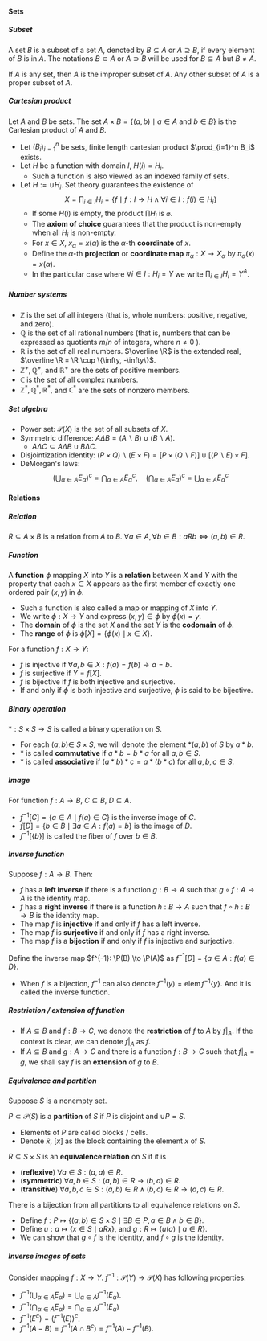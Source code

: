 #### Sets

##### Subset

A set $B$ is a subset of a set $A,$ denoted by $B \subseteq A$ or $A \supseteq B,$ if every element of $B$ is in $A$. The notations $B \subset A$ or $A \supset B$ will be used for $B \subseteq A$ but $B \neq A$.

If $A$ is any set, then $A$ is the improper subset of $A .$ Any other subset of $A$ is a proper subset of $A$.

##### Cartesian product

Let $A$ and $B$ be sets. The set $A \times B=\{(a, b) \mid a \in A$ and $b \in B\}$ is the Cartesian product of $A$ and $B$.

- Let $(B_i)_{i = 1}^n$ be sets, finite length cartesian product $\prod_{i=1}^n B_i$ exists.
- Let $H$ be a function with domain $I$, $H(i)  = H_i$.
  - Such a function is also viewed as an indexed family of sets.
- Let $H:= \cup H_i$. Set theory guarantees the existence of
  $$
  X = \prod_{i \in I} H_i = \{f \mid f:I \to H \land \forall i\in I: f(i) \in H_i\}
  $$
  - If some $H(i)$ is empty, the product $\prod H_i$ is $\varnothing$.
  - The **axiom of choice** guarantees that the product is non-empty when all $H_i$ is non-empty.
  - For $x \in X$, $x_\alpha = x(\alpha)$ is the $\alpha$-th **coordinate** of $x$.
  - Define the $\alpha$-th **projection** or **coordinate map** $\pi_{\alpha}: X \rightarrow X_{\alpha}$ by $\pi_{\alpha}(x)=x(\alpha)$.
  - In the particular case where $\forall i \in I: H_i = Y$ we write $\prod_{i \in I} H_i = Y^A$.

##### Number systems

- $\mathbb{Z}$ is the set of all integers (that is, whole numbers: positive, negative, and zero).
- $\mathbb{Q}$ is the set of all rational numbers (that is, numbers that can be expressed as quotients $m / n$ of integers, where $n \neq 0$ ).
- $\mathbb{R}$ is the set of all real numbers. $\overline \R$ is the extended real, $\overline \R  = \R \cup \{\infty, -\infty\}$.
- $\mathbb{Z}^{+}, \mathbb{Q}^{+},$ and $\mathbb{R}^{+}$ are the sets of positive members.
- $\mathbb C$ is the set of all complex numbers.
- $\mathbb{Z}^{*}, \mathbb{Q}^{*}, \mathbb{R}^{*},$ and $\mathbb{C}^{*}$ are the sets of nonzero members.

##### Set algebra

- Power set: $\mathcal P(X)$ is the set of all subsets of $X$.
- Symmetric difference: $A \Delta  B  = (A \backslash B) \cup (B \backslash A)$.
  - $A\Delta C \subseteq A \Delta B \cup B \Delta C$.
- Disjointization identity: $(P \times Q) \backslash (E \times F) = [P\times (Q \backslash F)] \cup [(P\backslash E) \times F]$.
- DeMorgan's laws:
  $$
  \left(\bigcup_{\alpha \in A} E_{\alpha}\right)^{c}=\bigcap_{\alpha \in A} E_{\alpha}^{c}, \quad\left(\bigcap_{\alpha \in A} E_{\alpha}\right)^{c}=\bigcup_{\alpha \in A} E_{\alpha}^{c}
  $$

#### Relations

##### Relation

$R \subseteq A \times B$ is a relation from $A$ to $B$. $\forall a \in A ,\forall b \in B:a R b \iff (a, b )\in R$.

##### Function

A **function** $\phi$ mapping $X$ into $Y$ is a **relation** between $X$ and $Y$ with the property that each $x \in X$ appears as the first member of exactly one ordered pair $(x, y)$ in $\phi$. 

- Such a function is also called a map or mapping of $X$ into $Y$.
- We write $\phi: X \rightarrow Y$ and express $(x, y) \in \phi$ by $\phi(x)=y$.
- The **domain** of $\phi$ is the set $X$ and the set $Y$ is the **codomain** of $\phi$.
- The **range** of $\phi$ is $\phi[X]=\{\phi(x) \mid x \in X\}$.

For a function $f: X \to Y$:

- $f$ is injective if $\forall a,b \in X:f(a) = f(b) \to a = b$.
- $f$ is surjective if $Y = f[X]$.
- $f$ is bijective if $f$ is both injective and surjective.
- If and only if $\phi$ is both injective and surjective, $\phi$ is said to be bijective.

##### Binary operation

$*: S\times S \to S$ is called a binary operation on $S$. 

- For each $(a, b) \in$ $S \times S$, we will denote the element $*(a, b)$ of $S$ by $a * b$.
- $*$ is called **commutative** if $a * b=b * a$ for all $a, b \in S$.
- $*$ is called **associative** if $(a * b) * c=a *(b * c)$ for all $a, b, c \in S$.

##### Image

For function $f: A \to B$, $C \subseteq B$, $D \subseteq A$.

- $f^{-1}[C] = \{a \in A \mid f(a) \in C\}$ is the inverse image of $C$.
- $f[D] = \{b \in B \mid \exists a \in A :f(a) = b\}$ is the image of $D$.
- $f^{-1}[\{b\}]$ is called the fiber of $f$ over $b \in B$.

##### Inverse function

Suppose $f: A \to B$. Then:
- $f$ has a **left inverse** if there is a function $g: B \rightarrow A$ such that $g \circ f: A \rightarrow A$ is the identity map.
- $f$ has a **right inverse** if there is a function $h: B \rightarrow A$ such that $f \circ h: B \rightarrow B$ is the identity map.
- The map $f$ is **injective** if and only if $f$ has a left inverse.
- The map $f$ is **surjective** if and only if $f$ has a right inverse.
- The map $f$ is a **bijection** if and only if $f$ is injective and surjective.

Define the inverse map $f^{-1}: \P(B) \to \P(A)$ as $f^{-1}[D]=\{a \in A: f(a) \in D\}$.

- When $f$ is a bijection, $f^{-1}$ can also denote $f^{-1}(y) = \operatorname{elem}{f^{-1}\{y\}}$. And it is called the inverse function.

##### Restriction / extension of function

- If $A \subseteq B$ and $f: B \rightarrow C$, we denote the **restriction** of $f$ to $A$ by $\left.f\right|_{A}$. If the context is clear, we can denote $f|_A$ as $f$.
- If $A \subseteq B$ and $g: A \rightarrow C$ and there is a function $f: B \rightarrow C$ such that $\left.f\right|_{A}=g$, we shall say $f$ is an **extension** of $g$ to $B$.

##### Equivalence and partition

Suppose $S$ is a nonempty set.

$P \subset \mathcal P(S)$ is a **partition** of $S$ if $P$ is disjoint and $\cup P = S$.

- Elements of $P$ are called blocks / cells.
- Denote $\bar{x}$, $[x]$ as the block containing the element $x$ of $S$.

$R \subseteq S \times S$ is an **equivalence relation** on $S$ if it is

- (**reflexive**) $\forall a \in S: (a, a) \in R$.
- (**symmetric**) $\forall a, b \in S: (a, b) \in R \to (b, a) \in R$.
- (**transitive**) $\forall a, b, c \in S: (a, b) \in R \land (b, c) \in R \to (a, c) \in R$.

There is a bijection from all partitions to all equivalence relations on $S$.

- Define $f: P \mapsto \{(a, b) \in S \times S \mid \exists B \in P, a \in B \land b \in B\}$.
- Define $u: a \mapsto \{x \in S\mid a R x \}$, and $g: R \mapsto \{u(a) \mid a \in R\}$.
- We can show that $g \circ f$ is the identity, and $f \circ g$ is the identity.

##### Inverse images of sets

Consider mapping $f: X \to Y$. $f^{-1}: \mathcal{P}(Y) \rightarrow \mathcal{P}(X)$ has following properties:

- $f^{-1}\left(\bigcup_{\alpha \in A} E_{\alpha}\right)=\bigcup_{\alpha \in A} f^{-1}\left(E_{\alpha}\right)$.
- $f^{-1}\left(\bigcap_{\alpha \in A} E_{\alpha}\right)=\bigcap_{\alpha \in A} f^{-1}\left(E_{\alpha}\right)$
- $f^{-1}\left(E^{c}\right)=\left(f^{-1}(E)\right)^{c}$.
- $f^{-1}(A - B) = f^{-1}(A \cap B^c) = f^{-1}(A) - f^{-1}(B)$.
